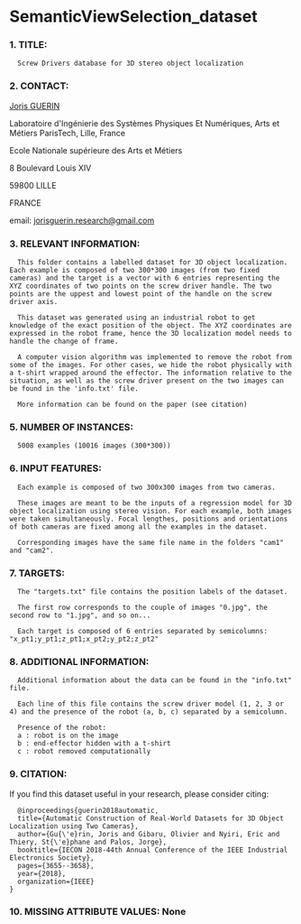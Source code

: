 # SemanticViewSelection_dataset

### 1. TITLE: 

      Screw Drivers database for 3D stereo object localization

### 2. CONTACT: 

[Joris GUERIN](https://jorisguerin.github.io/)

Laboratoire d'Ingénierie des Systèmes Physiques Et Numériques, Arts et Métiers ParisTech, Lille, France

Ecole Nationale supérieure des Arts et Métiers

8 Boulevard Louis XIV

59800 LILLE

FRANCE

email: jorisguerin.research@gmail.com

### 3. RELEVANT INFORMATION:
      
      This folder contains a labelled dataset for 3D object localization. Each example is composed of two 300*300 images (from two fixed cameras) and the target is a vector with 6 entries representing the XYZ coordinates of two points on the screw driver handle. The two points are the uppest and lowest point of the handle on the screw driver axis.

      This dataset was generated using an industrial robot to get knowledge of the exact position of the object. The XYZ coordinates are expressed in the robot frame, hence the 3D localization model needs to handle the change of frame.

      A computer vision algorithm was implemented to remove the robot from some of the images. For other cases, we hide the robot physically with a t-shirt wrapped around the effector. The information relative to the situation, as well as the screw driver present on the two images can be found in the 'info.txt' file.

      More information can be found on the paper (see citation)

### 5. NUMBER OF INSTANCES:

      5008 examples (10016 images (300*300))

### 6. INPUT FEATURES:

      Each example is composed of two 300x300 images from two cameras.

      These images are meant to be the inputs of a regression model for 3D object localization using stereo vision. For each example, both images were taken simultaneously. Focal lengthes, positions and orientations of both cameras are fixed among all the examples in the dataset.

      Corresponding images have the same file name in the folders "cam1" and "cam2".

### 7. TARGETS:
      
      The "targets.txt" file contains the position labels of the dataset.

      The first row corresponds to the couple of images "0.jpg", the second row to "1.jpg", and so on...

      Each target is composed of 6 entries separated by semicolumns: "x_pt1;y_pt1;z_pt1;x_pt2;y_pt2;z_pt2"

### 8. ADDITIONAL INFORMATION:
      
      Additional information about the data can be found in the "info.txt" file.

      Each line of this file contains the screw driver model (1, 2, 3 or 4) and the presence of the robot (a, b, c) separated by a semicolumn.

      Presence of the robot:
      a : robot is on the image
      b : end-effector hidden with a t-shirt
      c : robot removed computationally

### 9. CITATION:

If you find this dataset useful in your research, please consider citing:

      @inproceedings{guerin2018automatic,
	  title={Automatic Construction of Real-World Datasets for 3D Object Localization using Two Cameras},
	  author={Gu{\'e}rin, Joris and Gibaru, Olivier and Nyiri, Eric and Thiery, St{\'e}phane and Palos, Jorge},
	  booktitle={IECON 2018-44th Annual Conference of the IEEE Industrial Electronics Society},
	  pages={3655--3658},
	  year={2018},
	  organization={IEEE}
	}


### 10. MISSING ATTRIBUTE VALUES: None